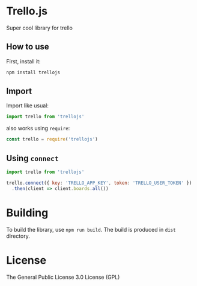 # Trello.js

Super cool library for trello

## How to use

First, install it:

```js
npm install trellojs
```

## Import

Import like usual: 

```js
import trello from 'trellojs'
```

also works using `require`:

```js
const trello = require('trellojs')
```

## Using `connect`

```js
import trello from 'trellojs'

trello.connect({ key: 'TRELLO_APP_KEY', token: 'TRELLO_USER_TOKEN' })
  .then(client => client.boards.all())
```

# Building

To build the library, use `npm run build`. The build is produced in `dist` directory.

# License

The General Public License 3.0 License (GPL)
